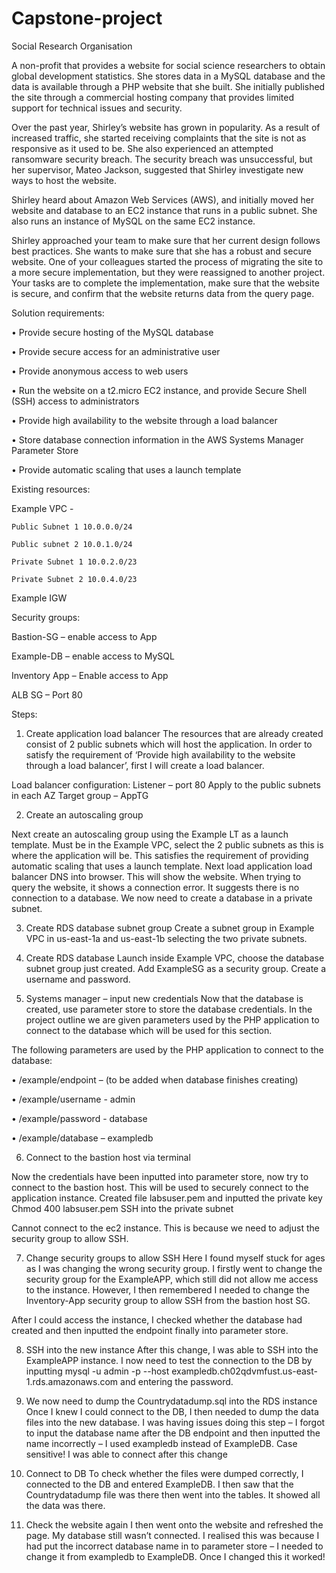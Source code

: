 # Capstone-project

Social Research Organisation

A non-profit that provides a website for social science researchers to obtain global development statistics. She stores data in a MySQL database and the data is available through a PHP website that she built. She initially published the site through a commercial hosting company that provides limited support for technical issues and security.

Over the past year, Shirley’s website has grown in popularity. As a result of increased traffic, she started receiving complaints that the site is not as responsive as it used to be. She also experienced an attempted ransomware security breach. The security breach was unsuccessful, but her supervisor, Mateo Jackson, suggested that Shirley investigate new ways to host the website.

Shirley heard about Amazon Web Services (AWS), and initially moved her website and database to an EC2 instance that runs in a public subnet. She also runs an instance of MySQL on the same EC2 instance.

Shirley approached your team to make sure that her current design follows best practices. She wants to make sure that she has a robust and secure website. One of your colleagues started the process of migrating the site to a more secure implementation, but they were reassigned to another project. Your tasks are to complete the implementation, make sure that the website is secure, and confirm that the website returns data from the query page.

Solution requirements:

•	Provide secure hosting of the MySQL database

•	Provide secure access for an administrative user

•	Provide anonymous access to web users

•	Run the website on a t2.micro EC2 instance, and provide Secure Shell (SSH) access to administrators

•	Provide high availability to the website through a load balancer

•	Store database connection information in the AWS Systems Manager Parameter Store

•	Provide automatic scaling that uses a launch template




Existing resources:

Example VPC - 

	Public Subnet 1 10.0.0.0/24
	
	Public subnet 2 10.0.1.0/24
	
	Private Subnet 1 10.0.2.0/23
	
	Private Subnet 2 10.0.4.0/23
	

Example IGW


Security groups:

Bastion-SG – enable access to App

Example-DB – enable access to MySQL

Inventory App – Enable access to App

ALB SG – Port 80



  Steps:
  

1.	Create application load balancer
The resources that are already created consist of 2 public subnets which will host the application. In order to satisfy the requirement of ‘Provide high availability to the website through a load balancer’, first I will create a load balancer.

 
Load balancer configuration:
Listener – port 80
Apply to the public subnets in each AZ
Target group – AppTG


2.	Create an autoscaling group

Next create an autoscaling group using the Example LT as a launch template. Must be in the Example VPC, select the 2 public subnets as this is where the application will be. This satisfies the requirement of providing automatic scaling that uses a launch template.
Next load application load balancer DNS into browser. This will show the website. When trying to query the website, it shows a connection error. It suggests there is no connection to a database. We now need to create a database in a private subnet.


3.	Create RDS database subnet group
Create a subnet group in Example VPC in us-east-1a and us-east-1b selecting the two private subnets. 


4.	Create RDS database 
Launch inside Example VPC, choose the database subnet group just created. Add ExampleSG as a security group. Create a username and password.


5.	Systems manager – input new credentials 
Now that the database is created, use parameter store to store the database credentials. In the project outline we are given parameters used by the PHP application to connect to the database which will be used for this section.

The following parameters are used by the PHP application to connect to the database:

•	/example/endpoint – (to be added when database finishes creating)

•	/example/username - admin

•	/example/password - database

•	/example/database – exampledb



6.	Connect to the bastion host via terminal

Now the credentials have been inputted into parameter store, now try to connect to the bastion host. This will be used to securely connect to the application instance.
Created file labsuser.pem and inputted the private key
Chmod 400 labsuser.pem
SSH into the private subnet

Cannot connect to the ec2 instance. This is because we need to adjust the security group to allow SSH. 


7.	Change security groups to allow SSH
Here I found myself stuck for ages as I was changing the wrong security group. I firstly went to change the security group for the ExampleAPP, which still did not allow me access to the instance. However, I then remembered I needed to change the Inventory-App security group to allow SSH from the bastion host SG.

After I could access the instance, I checked whether the database had created and then inputted the endpoint finally into parameter store.


8.	SSH into the new instance
After this change, I was able to SSH into the ExampleAPP instance. I now need to test the connection to the DB by inputting mysql -u admin -p --host exampledb.ch02qdvmfust.us-east-1.rds.amazonaws.com and entering the password.


9.	We now need to dump the Countrydatadump.sql into the RDS instance 
Once I knew I could connect to the DB, I then needed to dump the data files into the new database.
I was having issues doing this step – I forgot to input the database name after the DB endpoint and then inputted the name incorrectly – I used exampledb instead of ExampleDB. Case sensitive! I was able to connect after this change


10.	Connect to DB
To check whether the files were dumped correctly, I connected to the DB and entered ExampleDB. I then saw that the Countrydatadump file was there then went into the tables. It showed all the data was there.

11.	Check the website again
I then went onto the website and refreshed the page. My database still wasn’t connected. I realised this was because I had put the incorrect database name in to parameter store  – I needed to change it from exampledb to ExampleDB. Once I changed this it worked!
